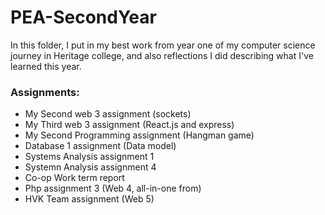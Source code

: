# PEA-SecondYear
In this folder, I put in my best work from year one of my computer science journey in Heritage college, and also reflections I did describing what I've learned this year.

<h3>Assignments:</h3> 

- My Second web 3 assignment (sockets)<br/>
- My Third web 3 assignment (React.js and express)<br/>
- My Second Programming assignment (Hangman game)<br/>
- Database 1 assignment (Data model)<br/>
- Systems Analysis assignment 1<br/>
- Systemn Analysis assignment 4<br/>
- Co-op Work term report<br/>
- Php assignment 3 (Web 4, all-in-one from)<br/>
- HVK Team assignment (Web 5)


